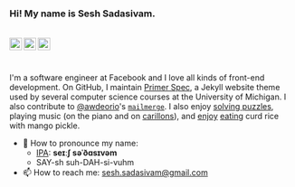 ### Hi! My name is Sesh Sadasivam.

<br>

<a href="https://www.facebook.com/seshrs">
  <img align="left" alt="Sesh Sadasivam | Facebook" width="22px" src="https://cdn.jsdelivr.net/npm/simple-icons@v3/icons/facebook.svg" />
</a>

<a href="https://www.linkedin.com/in/seshrs">
  <img align="left" alt="Sesh Sadasivam | LinkedIn" width="22px" src="https://cdn.jsdelivr.net/npm/simple-icons@v3/icons/linkedin.svg" />
</a>

<a href="mailto:sesh.sadasivam@gmail.com?subject=Hello!">
  <img align="left" alt="Sesh Sadasivam | Email | sesh.sadasivam@gmail.com" width="22px" src="https://cdn.jsdelivr.net/npm/font-awesome-svg-icons@0.1.0/svg/envelope.svg" />
</a>

<br><br>

I'm a software engineer at Facebook and I love all kinds of front-end development. On GitHub, I maintain [Primer Spec](https://github.com/eecs485staff/primer-spec), a Jekyll website theme used by several computer science courses at the University of Michigan. I also contribute to [@awdeorio](https://github.com/awdeorio)'s [`mailmerge`](https://github.com/awdeorio/mailmerge). I also enjoy [solving puzzles](https://puzzlehunt.azurewebsites.net/), playing music (on the piano and on [carillons](https://www.facebook.com/seshrs/posts/2342725169386825)), and [enjoy](https://www.facebook.com/media/set/?set=a.1497007917291892&type=3) [eating](https://www.facebook.com/media/set/?set=a.1497007917291892&type=3) curd rice with mango pickle.

- 📣 How to pronounce my name:
  - [IPA](https://www.internationalphoneticassociation.org/IPAcharts/inter_chart_2018/IPA_2018.html): **seɪːʃ səˈðɑsɪvəm**
  - SAY-sh suh-DAH-si-vuhm
- 📫 How to reach me: [sesh.sadasivam@gmail.com](mailto:sesh.sadasivam@gmail.com?subject=Hello!)

<!--
**seshrs/seshrs** is a ✨ _special_ ✨ repository because its `README.md` (this file) appears on your GitHub profile.

Here are some ideas to get you started:

- 🔭 I’m currently working on ...
- 🌱 I’m currently learning ...
- 👯 I’m looking to collaborate on ...
- 🤔 I’m looking for help with ...
- 💬 Ask me about ...
- 📫 How to reach me: ...
- 😄 Pronouns: ...
- ⚡ Fun fact: ...
-->
